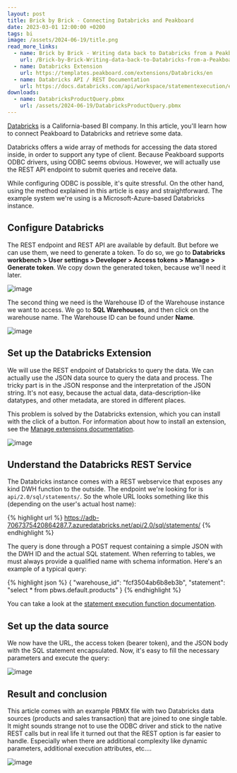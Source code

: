 ```yaml
---
layout: post
title: Brick by Brick - Connecting Databricks and Peakboard
date: 2023-03-01 12:00:00 +0200
tags: bi
image: /assets/2024-06-19/title.png
read_more_links:
  - name: Brick by Brick - Writing data back to Databricks from a Peakboard application
    url: /Brick-by-Brick-Writing-data-back-to-Databricks-from-a-Peakboard-application.html
  - name: Databricks Extension
    url: https://templates.peakboard.com/extensions/Databricks/en
  - name: Databricks API / REST Documentation
    url: https://docs.databricks.com/api/workspace/statementexecution/executestatement
downloads:
  - name: DatabricksProductQuery.pbmx
    url: /assets/2024-06-19/DatabricksProductQuery.pbmx
---
```

[Databricks](https://en.wikipedia.org/wiki/Databricks) is a California-based BI company. In this article, you'll learn how to connect Peakboard to Databricks and retrieve some data.

Databricks offers a wide array of methods for accessing the data stored inside, in order to support any type of client. Because Peakboard supports ODBC drivers, using ODBC seems obvious. However, we will actually use the REST API endpoint to submit queries and receive data.

While configuring ODBC is possible, it's quite stressful. On the other hand, using the method explained in this article is easy and straightforward. The example system we're using is a Microsoft-Azure-based Databricks instance.

## Configure Databricks

The REST endpoint and REST API are available by default. But before we can use them, we need to generate a token. To do so, we go to **Databricks workbench > User settings > Developer > Access tokens > Manage > Generate token**. We copy down the generated token, because we'll need it later.

![image](/assets/2024-06-19/010.png)

The second thing we need is the Warehouse ID of the Warehouse instance we want to access. We go to **SQL Warehouses**, and then click on the warehouse name. The Warehouse ID can be found under **Name**.

![image](/assets/2024-06-19/020.png)

## Set up the Databricks Extension

We will use the REST endpoint of Databricks to query the data. We can actually use the JSON data source to query the data and process. The tricky part is in the JSON response and the interpretation of the JSON string. It's not easy, because the actual data, data-description-like datatypes, and other metadata, are stored in different places.

This problem is solved by the Databricks extension, which you can install with the click of a button. For information about how to install an extension, see the [Manage extensions documentation](https://help.peakboard.com/data_sources/Extension/en-ManageExtension.html).

![image](/assets/2024-06-19/030.png)

## Understand the Databricks REST Service

The Databricks instance comes with a REST webservice that exposes any kind DWH function to the outside. The endpoint we're looking for is `api/2.0/sql/statements/`. So the whole URL looks something like this (depending on the user's actual host name):

{% highlight url %}
https://adb-7067375420864287.7.azuredatabricks.net/api/2.0/sql/statements/
{% endhighlight %}

The query is done through a POST request containing a simple JSON with the DWH ID and the actual SQL statement. When referring to tables, we must always provide a qualified name with schema information. Here's an example of a typical query:

{% highlight json %}
{
  "warehouse_id": "fcf3504ab6b8eb3b",
  "statement": "select * from pbws.default.products"
}
{% endhighlight %}

You can take a look at the [statement execution function documentation](https://docs.databricks.com/api/workspace/statementexecution/executestatement).

## Set up the data source

We now have the URL, the access token (bearer token), and the JSON body with the SQL statement encapsulated. Now, it's easy to fill the necessary parameters and execute the query:

![image](/assets/2024-06-19/040.png)

## Result and conclusion

This article comes with an example PBMX file with two Databricks data sources (products and sales transaction) that are joined to one single table.
It might sounds strange not to use the ODBC driver and stick to the native REST calls but in real life it turned out that the REST option is far easier to handle. Especially when there are additional complexity like dynamic parameters, additional execution attributes, etc....

![image](/assets/2024-06-19/050.png)








